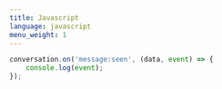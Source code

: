 ```yaml
---
title: Javascript
language: javascript
menu_weight: 1
---
```


```javascript
conversation.on('message:seen', (data, event) => {
    console.log(event);
});
```
